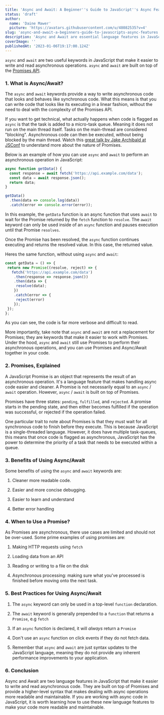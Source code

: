 ```yaml
---
title: 'Async and Await: A Beginner''s Guide to JavaScript''s Async Features'
status: 'draft'
author:
  name: 'Daine Mawer'
  picture: 'https://avatars.githubusercontent.com/u/48082535?v=4'
slug: 'async-and-await-a-beginners-guide-to-javascripts-async-features'
description: 'Async and Await are essential language features in JavaScript that make it easier to write and read async code. Built on top of Promises, Async and Await provide a higher-level syntax for handling async operations in a synchronous manner. Learn how to use Async and Await to improve the readability and maintainability of your async code and avoid callback hell.'
coverImage: ''
publishedAt: '2023-01-06T19:17:00.124Z'
---
```


`async` and `await` are two useful keywords in JavaScript that make it easier to write and read asynchronous operations. `async` and `await` are built on top of the [Promises API](https://developer.mozilla.org/en-US/docs/Web/JavaScript/Reference/Global_Objects/Promise).

### 1\. What is Async/Await?

The `async` and `await` keywords provide a way to write asynchronous code that looks and behaves like synchronous code. What this means is that you can write code that looks like its executing in a linear fashion, without the need to deal with the complexity of the Promises API.

If you want to get technical, what actually happens when code is flagged as `async` is that the task is added to a micro-task queue. Meaning it does not run on the main thread itself. Tasks on the main-thread are considered "blocking". Asynchronous code can then be executed, without being blocked by the main thread. Watch this [great talk by Jake Archibald at JSConf](https://www.youtube.com/watch?v=cCOL7MC4Pl0) to understand more about the nature of Promises.

Below is an example of how you can use `async` and `await` to perform an asynchronous operation in JavaScript:

```javascript
async function getData() {
  const response = await fetch('https://api.example.com/data');
  const data = await response.json();
  return data;
}

getData()
  .then(data => console.log(data))
  .catch(error => console.error(error));
```

In this example, the `getData` function is an async function that uses `await` to wait for the Promise returned by the `fetch` function to `resolve`. The `await` keyword can only be used inside of an `async` function and pauses execution until that Promise `resolves`.

Once the Promise has been resolved, the `async` function continues executing and returns the resolved value. In this case, the returned value.

Heres the same function, without using `async` and `await`:

```javascript
const getData = () => {
 return new Promise((resolve, reject) => {
   fetch('https://api.example.com/data')
    .then(response => response.json())
    .then(data => {
     resolve(data);
    })
    .catch(error => {
     reject(error)
    });
 });
};
```

As you can see, the code is far more verbose and difficult to read.

More importantly, take note that `async` and `await` are not a replacement for Promises; they are keywords that make it easier to work with Promises. Under the hood, `async` and `await` still use Promises to perform their asynchronous operations, and you can use Promises and Async/Await together in your code.

### 2\. Promises, Explained

A JavaScript Promise is an object that represents the result of an asynchronous operation. It's a language feature that makes handling async code easier and cleaner. A Promise is not necessarily equal to an `async` / `await` operation. However, `async` / `await` is built on top of Promises.

Promises have three states: `pending`, `fulfilled`, and `rejected`. A promise starts in the pending state, and then either becomes fulfilled if the operation was successful, or rejected if the operation failed.

One particular trait to note about Promises is that they must wait for all synchronous code to finish before they execute. This is because JavaScript is a single-threaded language. However, it does have multiple task-queues, this means that once code is flagged as asynchronous, JavaScript has the power to determine the priority of a task that needs to be executed within a queue.

### 3\. Benefits of Using Async/Await

Some benefits of using the `async` and `await` keywords are:

1. Cleaner more readable code.

2. Easier and more concise debugging.

3. Easier to learn and understand

4. Better error handling

### 4\. When to Use a Promise?

As Promises are asynchronous, there use cases are limited and should not be over-used. Some prime examples of using promises are:

1. Making HTTP requests using `fetch`

2. Loading data from an API

3. Reading or writing to a file on the disk

4. Asynchronous processing: making sure what you've processed is finished before moving onto the next task.

### 5\. Best Practices for Using Async/Await

1. The `async` keyword can only be used in a top-level `function` declaration.

2. The `await` keyword is generally prepended to a `function` that returns a `Promise`, e.g `fetch`

3. If an `async` function is declared, it will *always* return a `Promise`

4. Don't use an `async` function on click events if they do not fetch data.

5. Remember that `async` and `await` are just syntax updates to the JavaScript language, meaning they do not provide any inherent performance improvements to your application.

### 6\. Conclusion

Async and Await are two language features in JavaScript that make it easier to write and read asynchronous code. They are built on top of Promises and provide a higher-level syntax that makes dealing with async operations more readable and maintainable. If you are working with async code in JavaScript, it is worth learning how to use these new language features to make your code more readable and maintainable.

